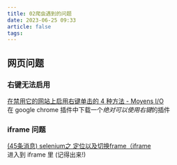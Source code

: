 ```yaml
---
title: 02爬虫遇到的问题
date: 2023-06-25 09:33
article: false
tags:
---
```

## 网页问题
### 右键无法启用

[在禁用它的网站上启用右键单击的 4 种方法 - Moyens I/O](https://cn.moyens.net/how-to/169515/)  
在 google chrome 插件中下载一个*绝对可以使用右键*的插件

### iframe 问题

[(45条消息) selenium之 定位以及切换frame（iframe](https://blog.csdn.net/huilan_same/article/details/52200586)  
进入到 iframe 里 (记得出来!)
